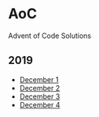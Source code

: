 # AoC
Advent of Code Solutions

## 2019

* [December 1](2019/01/)
* [December 2](2019/02/)
* [December 3](2019/03/)
* [December 4](2019/04/)
<!-- * [December 5](2019/05/) -->
<!-- * [December 6](2019/06/) -->
<!-- * [December 7](2019/07/) -->
<!-- * [December 8](2019/08/) -->
<!-- * [December 9](2019/09/) -->
<!-- * [December 10](2019/010/) -->
<!-- * [December 11](2019/011/) -->
<!-- * [December 12](2019/012/) -->
<!-- * [December 13](2019/013/) -->
<!-- * [December 14](2019/014/) -->
<!-- * [December 15](2019/015/) -->
<!-- * [December 16](2019/016/) -->
<!-- * [December 17](2019/017/) -->
<!-- * [December 18](2019/018/) -->
<!-- * [December 19](2019/019/) -->
<!-- * [December 20](2019/020/) -->
<!-- * [December 21](2019/021/) -->
<!-- * [December 22](2019/022/) -->
<!-- * [December 23](2019/023/) -->
<!-- * [December 24](2019/024/) -->
<!-- * [December 25](2019/025/) -->
